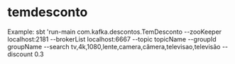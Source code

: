 # temdesconto


Example: sbt 'run-main com.kafka.descontos.TemDesconto --zooKeeper localhost:2181 --brokerList localhost:6667 --topic topicName --groupId groupName --search tv,4k,1080,lente,camera,câmera,televisao,televisão --discount 0.3
